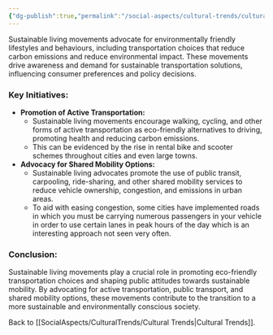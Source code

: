 ```yaml
---
{"dg-publish":true,"permalink":"/social-aspects/cultural-trends/cultural-trends-branches/sustainable-living-movements/"}
---
```


Sustainable living movements advocate for environmentally friendly lifestyles and behaviours, including transportation choices that reduce carbon emissions and reduce environmental impact. These movements drive awareness and demand for sustainable transportation solutions, influencing consumer preferences and policy decisions.

### Key Initiatives:

- **Promotion of Active Transportation:**
    - Sustainable living movements encourage walking, cycling, and other forms of active transportation as eco-friendly alternatives to driving, promoting health and reducing carbon emissions.
    - This can be evidenced by the rise in rental bike and scooter schemes throughout cities and even large towns. 
- **Advocacy for Shared Mobility Options:**
    - Sustainable living advocates promote the use of public transit, carpooling, ride-sharing, and other shared mobility services to reduce vehicle ownership, congestion, and emissions in urban areas.
    - To aid with easing congestion, some cities have implemented roads in which you must be carrying numerous passengers in your vehicle in order to use certain lanes in peak hours of the day which is an interesting approach not seen very often. 

### Conclusion:

Sustainable living movements play a crucial role in promoting eco-friendly transportation choices and shaping public attitudes towards sustainable mobility. By advocating for active transportation, public transport, and shared mobility options, these movements contribute to the transition to a more sustainable and environmentally conscious society.

Back to [[SocialAspects/CulturalTrends/Cultural Trends\|Cultural Trends]]. 
